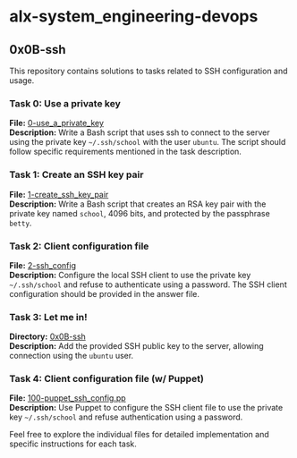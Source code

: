 # alx-system_engineering-devops
## 0x0B-ssh

This repository contains solutions to tasks related to SSH configuration and usage.

### Task 0: Use a private key
**File:** [0-use_a_private_key](0x0B-ssh/0-use_a_private_key)  
**Description:** Write a Bash script that uses ssh to connect to the server using the private key `~/.ssh/school` with the user `ubuntu`. The script should follow specific requirements mentioned in the task description.

### Task 1: Create an SSH key pair
**File:** [1-create_ssh_key_pair](0x0B-ssh/1-create_ssh_key_pair)  
**Description:** Write a Bash script that creates an RSA key pair with the private key named `school`, 4096 bits, and protected by the passphrase `betty`.

### Task 2: Client configuration file
**File:** [2-ssh_config](0x0B-ssh/2-ssh_config)  
**Description:** Configure the local SSH client to use the private key `~/.ssh/school` and refuse to authenticate using a password. The SSH client configuration should be provided in the answer file.

### Task 3: Let me in!
**Directory:** [0x0B-ssh](0x0B-ssh)  
**Description:** Add the provided SSH public key to the server, allowing connection using the `ubuntu` user.

### Task 4: Client configuration file (w/ Puppet)
**File:** [100-puppet_ssh_config.pp](0x0B-ssh/100-puppet_ssh_config.pp)  
**Description:** Use Puppet to configure the SSH client file to use the private key `~/.ssh/school` and refuse authentication using a password.

Feel free to explore the individual files for detailed implementation and specific instructions for each task.
